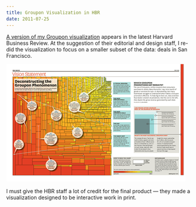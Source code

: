 ```yaml
---
title: Groupon Visualization in HBR
date: 2011-07-25
---
```

[A version of my Groupon visualization](http://hbr.org/2011/07/vision-statement-deconstructing-the-groupon-phenomenon/ar/1) appears in the latest Harvard Business Review. At the suggestion of their editorial and design staff, I re-did the visualization to focus on a smaller subset of the data: deals in San Francisco.

![Groupon spread from HBR](groupon_small.png)

I must give the HBR staff a lot of credit for the final product — they made a visualization designed to be interactive work in print.